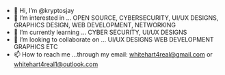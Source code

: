 - 👋 Hi, I’m @kryptosjay 
- 👀 I’m interested in ... OPEN SOURCE, CYBERSECURITY, UI/UX DESIGNS, GRAPHICS DESIGN, WEB DEVELOPMENT, NETWORKING
- 🌱 I’m currently learning ... CYBER SECURITY, UI/UX DESIGNS
- 💞️ I’m looking to collaborate on ... UI/UX DESIGNS WEB DEVELOPMENT GRAPHICS ETC
- 📫 How to reach me ...through my email: whitehart4real@gmail.com or whitehart4real1@outlook.com

<!---
kryptosjay/kryptosjay is a ✨ special ✨ repository because its `README.md` (this file) appears on your GitHub profile.
You can click the Preview link to take a look at your changes.
--->
